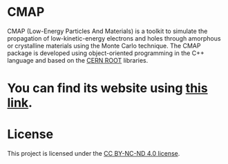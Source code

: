 # CMAP
CMAP (Low-Energy Particles And Materials) is a toolkit to simulate the propagation of low-kinetic-energy electrons and holes through amorphous or crystalline materials using the Monte Carlo technique. The CMAP package is developed using object-oriented programming in the C++ language and based on the <a href="https://root.cern"  target="_blank" rel="noopener">CERN ROOT</a> libraries.

# You can find its website using <a href="https://yauhenitalochkan.github.io/CMAP_Docs/"  target="_blank" rel="noopener">this link</a>.

# License
This project is licensed under the [CC BY-NC-ND 4.0 license](LICENSE.md).
